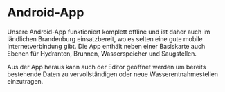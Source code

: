 # Android-App

Unsere Android-App funktioniert komplett offline und ist daher auch im ländlichen
Brandenburg einsatzbereit, wo es selten eine gute mobile Internetverbindung gibt.
Die App enthält neben einer Basiskarte auch Ebenen für Hydranten, Brunnen, Wasserspeicher
und Saugstellen.

Aus der App heraus kann auch der Editor geöffnet werden um bereits bestehende
Daten zu vervollständigen oder neue Wasserentnahmestellen einzutragen.